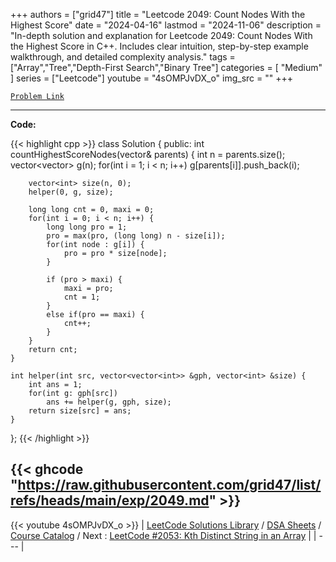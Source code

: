 
+++
authors = ["grid47"]
title = "Leetcode 2049: Count Nodes With the Highest Score"
date = "2024-04-16"
lastmod = "2024-11-06"
description = "In-depth solution and explanation for Leetcode 2049: Count Nodes With the Highest Score in C++. Includes clear intuition, step-by-step example walkthrough, and detailed complexity analysis."
tags = ["Array","Tree","Depth-First Search","Binary Tree"]
categories = [
    "Medium"
]
series = ["Leetcode"]
youtube = "4sOMPJvDX_o"
img_src = ""
+++



[`Problem Link`](https://leetcode.com/problems/count-nodes-with-the-highest-score/description/)

---
**Code:**

{{< highlight cpp >}}
class Solution {
public:
    int countHighestScoreNodes(vector<int>& parents) {
        int n = parents.size();
        vector<vector<int>> g(n);
        for(int i = 1; i < n; i++)
        g[parents[i]].push_back(i);

        vector<int> size(n, 0);
        helper(0, g, size);

        long long cnt = 0, maxi = 0;
        for(int i = 0; i < n; i++) {
            long long pro = 1;
            pro = max(pro, (long long) n - size[i]);
            for(int node : g[i]) {
                pro = pro * size[node];
            }

            if (pro > maxi) {
                maxi = pro;
                cnt = 1;
            }
            else if(pro == maxi) {
                cnt++;
            }
        }
        return cnt;
    }

    int helper(int src, vector<vector<int>> &gph, vector<int> &size) {
        int ans = 1;
        for(int g: gph[src])
            ans += helper(g, gph, size);
        return size[src] = ans;
    }
};
{{< /highlight >}}

{{< ghcode "https://raw.githubusercontent.com/grid47/list/refs/heads/main/exp/2049.md" >}}
---
{{< youtube 4sOMPJvDX_o >}}
| [LeetCode Solutions Library](https://grid47.xyz/leetcode/) / [DSA Sheets](https://grid47.xyz/sheets/) / [Course Catalog](https://grid47.xyz/courses/) / Next : [LeetCode #2053: Kth Distinct String in an Array](https://grid47.xyz/leetcode/solution-2053-kth-distinct-string-in-an-array/) |
| --- |
